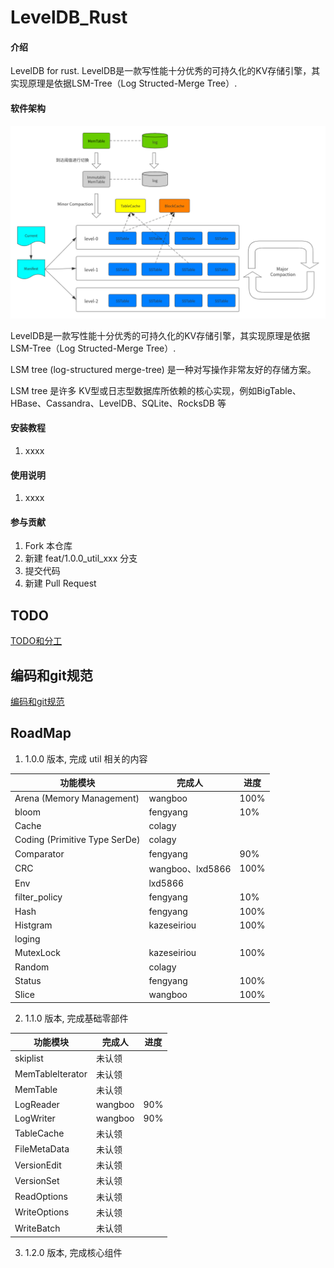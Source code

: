 # LevelDB_Rust

#### 介绍
LevelDB for rust.
LevelDB是一款写性能十分优秀的可持久化的KV存储引擎，其实现原理是依据LSM-Tree（Log Structed-Merge Tree）.

#### 软件架构

![LevelDB--整体架构](doc/images/LevelDB--整体架构.png)

LevelDB是一款写性能十分优秀的可持久化的KV存储引擎，其实现原理是依据LSM-Tree（Log Structed-Merge Tree）.

LSM tree (log-structured merge-tree) 是一种对写操作非常友好的存储方案。

LSM tree 是许多 KV型或日志型数据库所依赖的核心实现，例如BigTable、HBase、Cassandra、LevelDB、SQLite、RocksDB 等


#### 安装教程

1.  xxxx

#### 使用说明

1.  xxxx

#### 参与贡献

1.  Fork 本仓库
2.  新建 feat/1.0.0_util_xxx 分支
3.  提交代码
4.  新建 Pull Request


## TODO
[TODO和分工](doc/TODOList.md)

## 编码和git规范
[编码和git规范](doc/CodeStyle.md)

## RoadMap
1. 1.0.0 版本, 完成 util 相关的内容

| 功能模块                          | 完成人             | 进度   |
|-------------------------------|-----------------|------|
| Arena (Memory Management)     | wangboo         | 100% |
| bloom                         | fengyang        | 10%  |
| Cache                         | colagy          |      |
| Coding (Primitive Type SerDe) | colagy          |      |
| Comparator                    | fengyang        | 90%  |
| CRC                           | wangboo、lxd5866 | 100% |
| Env                           | lxd5866         |      |
| filter_policy                 | fengyang        | 10%  |
| Hash                          | fengyang        | 100% |
| Histgram                      | kazeseiriou     | 100% |
| loging                        |                 |      |
| MutexLock                     | kazeseiriou     | 100% |
| Random                        | colagy          |      |
| Status                        | fengyang        | 100% |
| Slice                         | wangboo         | 100% |

2. 1.1.0 版本, 完成基础零部件
   
| 功能模块             | 完成人     | 进度  |
|------------------|---------|-----|
| skiplist         | 未认领     |     |
| MemTableIterator | 未认领     |     |
| MemTable         | 未认领     |     |
| LogReader        | wangboo | 90% |
| LogWriter        | wangboo | 90% |
| TableCache       | 未认领     |     |
| FileMetaData     | 未认领     |     |
| VersionEdit      | 未认领     |     |
| VersionSet       | 未认领     |     |
| ReadOptions      | 未认领     |     |
| WriteOptions     | 未认领     |     |
| WriteBatch       | 未认领     |     |

3. 1.2.0 版本, 完成核心组件